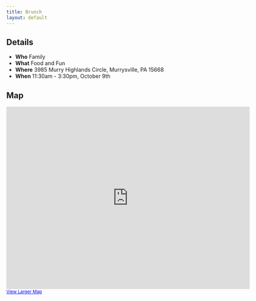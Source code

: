 ```yaml
---
title: Brunch
layout: default
---
```


## Details

* **Who**     Family
* **What**    Food and Fun
* **Where**   3985 Murry Highlands Circle, Murrysville, PA 15668
* **When**    11:30am - 3:30pm, October 9th

## Map

<iframe width="640" height="480" frameborder="0" scrolling="no" marginheight="0" marginwidth="0" src="http://maps.google.com/maps?f=d&amp;source=s_d&amp;saddr=139+Pittsburgh+Road,+Butler,+PA+16001+(Days+Inn+Butler)&amp;daddr=3985+Murry+Highlands+Circle,+Murrysville,+PA&amp;hl=en&amp;geocode=FV8tbwIdFI48-yGebeBrZFM8him5P2frqmIziDFzzffAgh3uHw%3BFdCkaAIdB8k_-ykZh4VbL8I0iDF-2ooXgFnyWw&amp;mra=ls&amp;sll=45.58329,-95.712891&amp;sspn=28.34332,86.572266&amp;ie=UTF8&amp;ll=40.626461,-79.82254&amp;spn=0.500298,0.878906&amp;z=10&amp;output=embed"></iframe><br /><small><a href="http://maps.google.com/maps?f=d&amp;source=embed&amp;saddr=139+Pittsburgh+Road,+Butler,+PA+16001+(Days+Inn+Butler)&amp;daddr=3985+Murry+Highlands+Circle,+Murrysville,+PA&amp;hl=en&amp;geocode=FV8tbwIdFI48-yGebeBrZFM8him5P2frqmIziDFzzffAgh3uHw%3BFdCkaAIdB8k_-ykZh4VbL8I0iDF-2ooXgFnyWw&amp;mra=ls&amp;sll=45.58329,-95.712891&amp;sspn=28.34332,86.572266&amp;ie=UTF8&amp;ll=40.626461,-79.82254&amp;spn=0.500298,0.878906&amp;z=10" style="color:#0000FF;text-align:left">View Larger Map</a></small>
